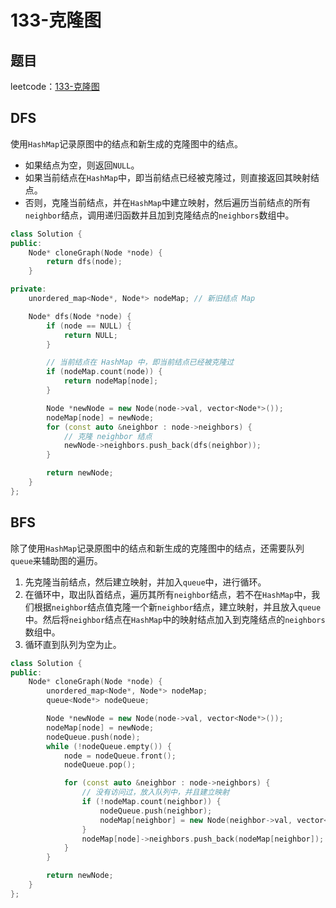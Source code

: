 # 133-克隆图

## 题目

leetcode：[133-克隆图](https://leetcode-cn.com/problems/clone-graph/)

## DFS

使用`HashMap`记录原图中的结点和新生成的克隆图中的结点。

- 如果结点为空，则返回`NULL`。
- 如果当前结点在`HashMap`中，即当前结点已经被克隆过，则直接返回其映射结点。
- 否则，克隆当前结点，并在`HashMap`中建立映射，然后遍历当前结点的所有`neighbor`结点，调用递归函数并且加到克隆结点的`neighbors`数组中。

```c++
class Solution {
public:
    Node* cloneGraph(Node *node) {
        return dfs(node);
    }

private:
    unordered_map<Node*, Node*> nodeMap; // 新旧结点 Map

    Node* dfs(Node *node) {
        if (node == NULL) {
            return NULL;
        }

        // 当前结点在 HashMap 中，即当前结点已经被克隆过
        if (nodeMap.count(node)) {
            return nodeMap[node];
        }

        Node *newNode = new Node(node->val, vector<Node*>());
        nodeMap[node] = newNode;
        for (const auto &neighbor : node->neighbors) {
            // 克隆 neighbor 结点
            newNode->neighbors.push_back(dfs(neighbor));
        }

        return newNode;
    }
};
```

## BFS

除了使用`HashMap`记录原图中的结点和新生成的克隆图中的结点，还需要队列`queue`来辅助图的遍历。

1. 先克隆当前结点，然后建立映射，并加入`queue`中，进行循环。
2. 在循环中，取出队首结点，遍历其所有`neighbor`结点，若不在`HashMap`中，我们根据`neighbor`结点值克隆一个新`neighbor`结点，建立映射，并且放入`queue`中。然后将`neighbor`结点在`HashMap`中的映射结点加入到克隆结点的`neighbors`数组中。
3. 循环直到队列为空为止。

```c++
class Solution {
public:
    Node* cloneGraph(Node *node) {
        unordered_map<Node*, Node*> nodeMap;
        queue<Node*> nodeQueue;

        Node *newNode = new Node(node->val, vector<Node*>());
        nodeMap[node] = newNode;
        nodeQueue.push(node);
        while (!nodeQueue.empty()) {
            node = nodeQueue.front();
            nodeQueue.pop();

            for (const auto &neighbor : node->neighbors) {
                // 没有访问过，放入队列中，并且建立映射
                if (!nodeMap.count(neighbor)) {
                    nodeQueue.push(neighbor);
                    nodeMap[neighbor] = new Node(neighbor->val, vector<Node*>());
                }
                nodeMap[node]->neighbors.push_back(nodeMap[neighbor]);
            }
        }

        return newNode;
    }
};
```

